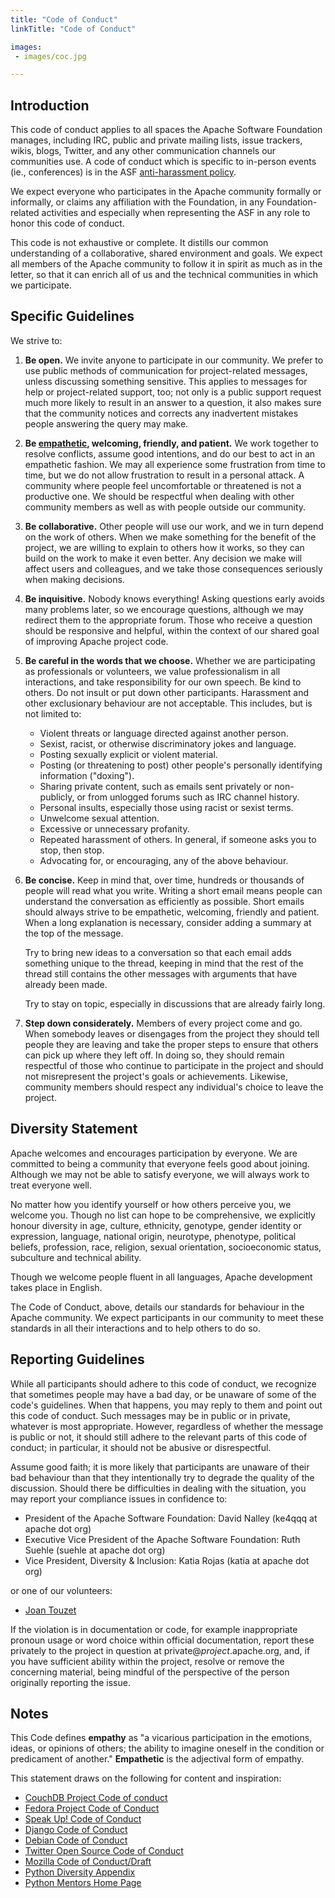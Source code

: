 ```yaml
---
title: "Code of Conduct"
linkTitle: "Code of Conduct"

images:
 - images/coc.jpg

---
```


Introduction
------------------------------------------

This code of conduct applies to all spaces the Apache Software Foundation manages, including IRC, public and private mailing lists, issue trackers, wikis, blogs, Twitter, and any other communication channels our communities use. A code of conduct which is specific to in-person events (ie., conferences) is in the ASF [anti-harassment policy](anti-harassment.html).

We expect everyone who participates in the Apache community formally or informally, or claims any affiliation with the Foundation, in any Foundation-related activities and especially when representing the ASF in any role to honor this code of conduct.

This code is not exhaustive or complete. It distills our common understanding of a collaborative, shared environment and goals. We expect all members of the Apache community to follow it in spirit as much as in the letter, so that it can enrich all of us and the technical communities in which we participate.

Specific Guidelines
--------------------------------------------------------

We strive to:

1.  **Be open.** We invite anyone to participate in our community. We prefer to use public methods of communication for project-related messages, unless discussing something sensitive. This applies to messages for help or project-related support, too; not only is a public support request much more likely to result in an answer to a question, it also makes sure that the community notices and corrects any inadvertent mistakes people answering the query may make.
    
2.  **Be [empathetic](#endnotes), welcoming, friendly, and patient.** We work together to resolve conflicts, assume good intentions, and do our best to act in an empathetic fashion. We may all experience some frustration from time to time, but we do not allow frustration to result in a personal attack. A community where people feel uncomfortable or threatened is not a productive one. We should be respectful when dealing with other community members as well as with people outside our community.
    
3.  **Be collaborative.** Other people will use our work, and we in turn depend on the work of others. When we make something for the benefit of the project, we are willing to explain to others how it works, so they can build on the work to make it even better. Any decision we make will affect users and colleagues, and we take those consequences seriously when making decisions.
    
4.  **Be inquisitive.** Nobody knows everything! Asking questions early avoids many problems later, so we encourage questions, although we may redirect them to the appropriate forum. Those who receive a question should be responsive and helpful, within the context of our shared goal of improving Apache project code.
    
5.  **Be careful in the words that we choose.** Whether we are participating as professionals or volunteers, we value professionalism in all interactions, and take responsibility for our own speech. Be kind to others. Do not insult or put down other participants. Harassment and other exclusionary behaviour are not acceptable. This includes, but is not limited to:
    
    * Violent threats or language directed against another person.
    * Sexist, racist, or otherwise discriminatory jokes and language.
    * Posting sexually explicit or violent material.
    * Posting (or threatening to post) other people's personally identifying information ("doxing").
    * Sharing private content, such as emails sent privately or non-publicly, or from unlogged forums such as IRC channel history.
    * Personal insults, especially those using racist or sexist terms.
    * Unwelcome sexual attention.
    * Excessive or unnecessary profanity.
    * Repeated harassment of others. In general, if someone asks you to stop, then stop.
    * Advocating for, or encouraging, any of the above behaviour.

6.  **Be concise.** Keep in mind that, over time, hundreds or thousands of people will read what you write. Writing a short email means people can understand the conversation as efficiently as possible. Short emails should always strive to be empathetic, welcoming, friendly and patient. When a long explanation is necessary, consider adding a summary at the top of the message.  
      
    Try to bring new ideas to a conversation so that each email adds something unique to the thread, keeping in mind that the rest of the thread still contains the other messages with arguments that have already been made.  
      
    Try to stay on topic, especially in discussions that are already fairly long.
    
7.  **Step down considerately.** Members of every project come and go. When somebody leaves or disengages from the project they should tell people they are leaving and take the proper steps to ensure that others can pick up where they left off. In doing so, they should remain respectful of those who continue to participate in the project and should not misrepresent the project's goals or achievements. Likewise, community members should respect any individual's choice to leave the project.
    

Diversity Statement
--------------------------------------------------------

Apache welcomes and encourages participation by everyone. We are committed to being a community that everyone feels good about joining. Although we may not be able to satisfy everyone, we will always work to treat everyone well.

No matter how you identify yourself or how others perceive you, we welcome you. Though no list can hope to be comprehensive, we explicitly honour diversity in age, culture, ethnicity, genotype, gender identity or expression, language, national origin, neurotype, phenotype, political beliefs, profession, race, religion, sexual orientation, socioeconomic status, subculture and technical ability.

Though we welcome people fluent in all languages, Apache development takes place in English.

The Code of Conduct, above, details our standards for behaviour in the Apache community. We expect participants in our community to meet these standards in all their interactions and to help others to do so.

Reporting Guidelines
----------------------------------------------------------

While all participants should adhere to this code of conduct, we recognize that sometimes people may have a bad day, or be unaware of some of the code's guidelines. When that happens, you may reply to them and point out this code of conduct. Such messages may be in public or in private, whatever is most appropriate. However, regardless of whether the message is public or not, it should still adhere to the relevant parts of this code of conduct; in particular, it should not be abusive or disrespectful.

Assume good faith; it is more likely that participants are unaware of their bad behaviour than that they intentionally try to degrade the quality of the discussion. Should there be difficulties in dealing with the situation, you may report your compliance issues in confidence to:

*   President of the Apache Software Foundation: David Nalley (ke4qqq at apache dot org)
*   Executive Vice President of the Apache Software Foundation: Ruth Suehle (suehle at apache dot org)
*   Vice President, Diversity & Inclusion: Katia Rojas (katia at apache dot org)

or one of our volunteers:

*   [Joan Touzet](https://www.apache.org/foundation/conduct-team/wohali.html)

If the violation is in documentation or code, for example inappropriate pronoun usage or word choice within official documentation, report these privately to the project in question at private@_project_.apache.org, and, if you have sufficient ability within the project, resolve or remove the concerning material, being mindful of the perspective of the person originally reporting the issue.

Notes
-----

This Code defines **empathy** as "a vicarious participation in the emotions, ideas, or opinions of others; the ability to imagine oneself in the condition or predicament of another." **Empathetic** is the adjectival form of empathy.

This statement draws on the following for content and inspiration:

*   [CouchDB Project Code of conduct](http://couchdb.apache.org/conduct.html)
*   [Fedora Project Code of Conduct](http://fedoraproject.org/code-of-conduct)
*   [Speak Up! Code of Conduct](http://speakup.io/coc.html)
*   [Django Code of Conduct](https://www.djangoproject.com/conduct/)
*   [Debian Code of Conduct](http://www.debian.org/vote/2014/vote_002)
*   [Twitter Open Source Code of Conduct](https://github.com/twitter/code-of-conduct/blob/master/code-of-conduct.md)
*   [Mozilla Code of Conduct/Draft](https://wiki.mozilla.org/Code_of_Conduct/Draft#Conflicts_of_Interest)
*   [Python Diversity Appendix](https://www.python.org/community/diversity/)
*   [Python Mentors Home Page](http://pythonmentors.com/)
